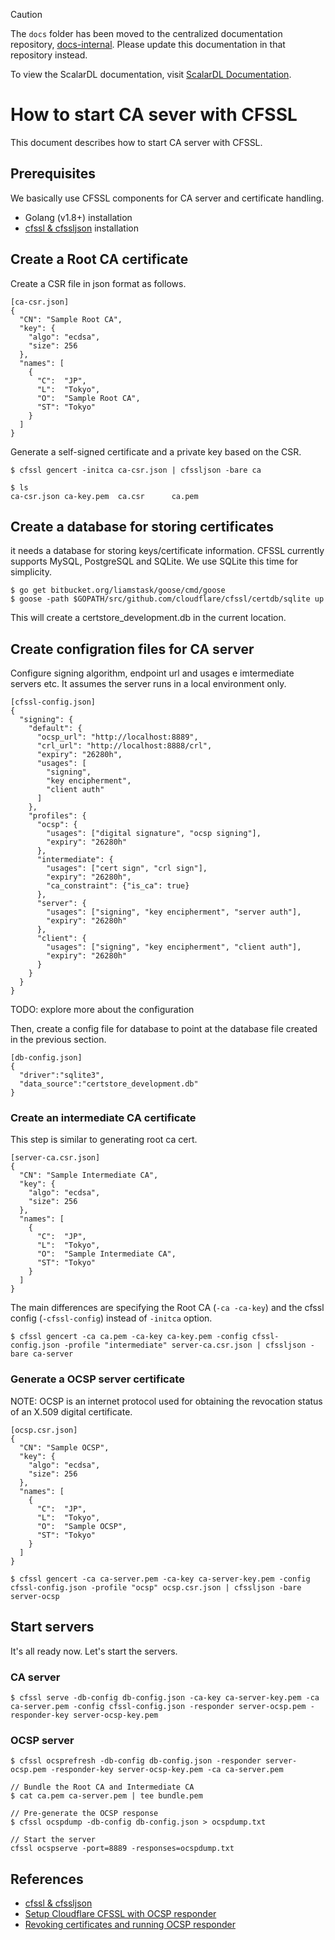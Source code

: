 > [!CAUTION]
> 
> The `docs` folder has been moved to the centralized documentation repository, [docs-internal](https://github.com/scalar-labs/docs-internal). Please update this documentation in that repository instead.
> 
> To view the ScalarDL documentation, visit [ScalarDL Documentation](https://scalardl.scalar-labs.com/docs/).

# How to start CA sever with CFSSL

This document describes how to start CA server with CFSSL.

## Prerequisites

We basically use CFSSL components for CA server and certificate handling.

- Golang (v1.8+) installation
- [cfssl & cfssljson](https://github.com/cloudflare/cfssl) installation

## Create a Root CA certificate

Create a CSR file in json format as follows.

```
[ca-csr.json]
{
  "CN": "Sample Root CA",
  "key": {
    "algo": "ecdsa",
    "size": 256
  },
  "names": [
    {
      "C":  "JP",
      "L":  "Tokyo",
      "O":  "Sample Root CA",
      "ST": "Tokyo"
    }
  ]
}
```

Generate a self-signed certificate and a private key based on the CSR.

```
$ cfssl gencert -initca ca-csr.json | cfssljson -bare ca

$ ls
ca-csr.json ca-key.pem  ca.csr      ca.pem
```

## Create a database for storing certificates

it needs a database for storing keys/certificate information.
CFSSL currently supports MySQL, PostgreSQL and SQLite.
We use SQLite this time for simplicity.

```
$ go get bitbucket.org/liamstask/goose/cmd/goose   
$ goose -path $GOPATH/src/github.com/cloudflare/cfssl/certdb/sqlite up
``` 

This will create a certstore_development.db in the current location.

## Create configration files for CA server

Configure signing algorithm, endpoint url and usages e imtermediate servers etc.
It assumes the server runs in a local environment only.

```
[cfssl-config.json]
{
  "signing": {
    "default": {
      "ocsp_url": "http://localhost:8889",
      "crl_url": "http://localhost:8888/crl",
      "expiry": "26280h",
      "usages": [
        "signing",
        "key encipherment",
        "client auth"
      ]
    },
    "profiles": {
      "ocsp": {
        "usages": ["digital signature", "ocsp signing"],
        "expiry": "26280h"
      },
      "intermediate": {
        "usages": ["cert sign", "crl sign"],
        "expiry": "26280h",
        "ca_constraint": {"is_ca": true}
      },
      "server": {
        "usages": ["signing", "key encipherment", "server auth"],
        "expiry": "26280h"
      },
      "client": {
        "usages": ["signing", "key encipherment", "client auth"],
        "expiry": "26280h"
      }
    }
  }
}
```
TODO: explore more about the configuration

Then, create a config file for database to point at the database file created in the previous section.
```
[db-config.json]
{
  "driver":"sqlite3",
  "data_source":"certstore_development.db"
}
```

### Create an intermediate CA certificate

This step is similar to generating root ca cert.

```
[server-ca.csr.json]
{
  "CN": "Sample Intermediate CA",
  "key": {
    "algo": "ecdsa",
    "size": 256
  },
  "names": [
    {
      "C":  "JP",
      "L":  "Tokyo",
      "O":  "Sample Intermediate CA",
      "ST": "Tokyo"
    }
  ]
}
```

The main differences are specifying the Root CA (`-ca -ca-key`) and the cfssl config (`-cfssl-config`) instead of `-initca` option.
```
$ cfssl gencert -ca ca.pem -ca-key ca-key.pem -config cfssl-config.json -profile "intermediate" server-ca.csr.json | cfssljson -bare ca-server
```

### Generate a OCSP server certificate

NOTE: OCSP is an internet protocol used for obtaining the revocation status of an X.509 digital certificate.

```
[ocsp.csr.json]
{
  "CN": "Sample OCSP",
  "key": {
    "algo": "ecdsa",
    "size": 256
  },
  "names": [
    {
      "C":  "JP",
      "L":  "Tokyo",
      "O":  "Sample OCSP",
      "ST": "Tokyo"
    }
  ]
}
```

```
$ cfssl gencert -ca ca-server.pem -ca-key ca-server-key.pem -config cfssl-config.json -profile "ocsp" ocsp.csr.json | cfssljson -bare server-ocsp
```

## Start servers

It's all ready now. Let's start the servers.

### CA server
```
$ cfssl serve -db-config db-config.json -ca-key ca-server-key.pem -ca ca-server.pem -config cfssl-config.json -responder server-ocsp.pem -responder-key server-ocsp-key.pem
```

### OCSP server
```
$ cfssl ocsprefresh -db-config db-config.json -responder server-ocsp.pem -responder-key server-ocsp-key.pem -ca ca-server.pem

// Bundle the Root CA and Intermediate CA
$ cat ca.pem ca-server.pem | tee bundle.pem

// Pre-generate the OCSP response
$ cfssl ocspdump -db-config db-config.json > ocspdump.txt

// Start the server
cfssl ocspserve -port=8889 -responses=ocspdump.txt
```

## References

- [cfssl & cfssljson](https://github.com/cloudflare/cfssl)
- [Setup Cloudflare CFSSL with OCSP responder](https://medium.com/@vrmvrm/setup-cloudflare-cfssl-with-ocsp-responder-aba44b4134e6)
- [Revoking certificates and running OCSP responder](https://propellered.com/2017/11/19/cfssl_revoking_certs_ocsp_reponder/)
